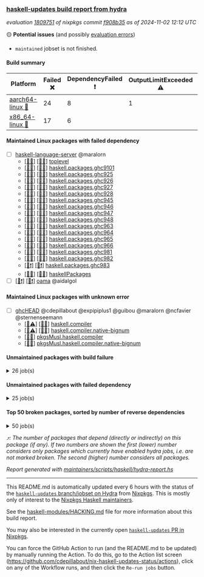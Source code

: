 ### [haskell-updates build report from hydra](https://hydra.nixos.org/jobset/nixpkgs/haskell-updates)
*evaluation [1809751](https://hydra.nixos.org/eval/1809751) of nixpkgs commit [f908b35](https://github.com/NixOS/nixpkgs/commits/f908b35d9e873f26fc3702faedf5266852c2f7a7) as of 2024-11-02 12:12 UTC*

🟡 **Potential issues** (and possibly [evaluation errors](https://hydra.nixos.org/jobset/nixpkgs/haskell-updates))
  * `maintained` jobset is not finished.

#### Build summary

 | Platform | Failed ❌ | DependencyFailed ❗ | OutputLimitExceeded ⚠️ | TimedOut ⌛🚫 | Unfinished ⏳ | Success ✅ | 
 | --- | --- | --- | --- | --- | --- | --- | 
 | [aarch64-linux 📱](https://hydra.nixos.org/eval/1809751?filter=.aarch64-linux) | 24 | 8 | 1 | 2 | 10 | 6605 | 
 | [x86_64-linux 🐧](https://hydra.nixos.org/eval/1809751?filter=.x86_64-linux) | 17 | 6 |  | 2 | 16 | 6646 | 
#### Maintained Linux packages with failed dependency
- [ ] [haskell-language-server](https://hydra.nixos.org/eval/1809751?filter=haskell-language-server) @maralorn
  - [[📱✅]](https://hydra.nixos.org/build/276371764) [[🐧✅]](https://hydra.nixos.org/build/276376893) [toplevel](https://hydra.nixos.org/eval/1809751?filter=haskell-language-server)
  - [[📱✅]](https://hydra.nixos.org/build/276368379) [[🐧✅]](https://hydra.nixos.org/build/276372452) [haskell.packages.ghc9101](https://hydra.nixos.org/eval/1809751?filter=haskell.packages.ghc9101.haskell-language-server)
  - [[📱✅]](https://hydra.nixos.org/build/276369456) [[🐧✅]](https://hydra.nixos.org/build/276379815) [haskell.packages.ghc925](https://hydra.nixos.org/eval/1809751?filter=haskell.packages.ghc925.haskell-language-server)
  - [[📱✅]](https://hydra.nixos.org/build/276372738) [[🐧✅]](https://hydra.nixos.org/build/276372500) [haskell.packages.ghc926](https://hydra.nixos.org/eval/1809751?filter=haskell.packages.ghc926.haskell-language-server)
  - [[📱✅]](https://hydra.nixos.org/build/276371911) [[🐧✅]](https://hydra.nixos.org/build/276376837) [haskell.packages.ghc927](https://hydra.nixos.org/eval/1809751?filter=haskell.packages.ghc927.haskell-language-server)
  - [[📱✅]](https://hydra.nixos.org/build/276376493) [[🐧✅]](https://hydra.nixos.org/build/276379562) [haskell.packages.ghc928](https://hydra.nixos.org/eval/1809751?filter=haskell.packages.ghc928.haskell-language-server)
  - [[📱✅]](https://hydra.nixos.org/build/276367327) [[🐧✅]](https://hydra.nixos.org/build/276378566) [haskell.packages.ghc945](https://hydra.nixos.org/eval/1809751?filter=haskell.packages.ghc945.haskell-language-server)
  - [[📱✅]](https://hydra.nixos.org/build/276368205) [[🐧✅]](https://hydra.nixos.org/build/276376139) [haskell.packages.ghc946](https://hydra.nixos.org/eval/1809751?filter=haskell.packages.ghc946.haskell-language-server)
  - [[📱✅]](https://hydra.nixos.org/build/276370497) [[🐧✅]](https://hydra.nixos.org/build/276367530) [haskell.packages.ghc947](https://hydra.nixos.org/eval/1809751?filter=haskell.packages.ghc947.haskell-language-server)
  - [[📱✅]](https://hydra.nixos.org/build/276379111) [[🐧✅]](https://hydra.nixos.org/build/276371132) [haskell.packages.ghc948](https://hydra.nixos.org/eval/1809751?filter=haskell.packages.ghc948.haskell-language-server)
  - [[📱✅]](https://hydra.nixos.org/build/276370109) [[🐧✅]](https://hydra.nixos.org/build/276366904) [haskell.packages.ghc963](https://hydra.nixos.org/eval/1809751?filter=haskell.packages.ghc963.haskell-language-server)
  - [[📱✅]](https://hydra.nixos.org/build/276374072) [[🐧✅]](https://hydra.nixos.org/build/276368116) [haskell.packages.ghc964](https://hydra.nixos.org/eval/1809751?filter=haskell.packages.ghc964.haskell-language-server)
  - [[📱✅]](https://hydra.nixos.org/build/276375730) [[🐧✅]](https://hydra.nixos.org/build/276376661) [haskell.packages.ghc965](https://hydra.nixos.org/eval/1809751?filter=haskell.packages.ghc965.haskell-language-server)
  - [[📱✅]](https://hydra.nixos.org/build/276378134) [[🐧✅]](https://hydra.nixos.org/build/276368433) [haskell.packages.ghc966](https://hydra.nixos.org/eval/1809751?filter=haskell.packages.ghc966.haskell-language-server)
  - [[📱✅]](https://hydra.nixos.org/build/276380981) [[🐧✅]](https://hydra.nixos.org/build/276380984) [haskell.packages.ghc981](https://hydra.nixos.org/eval/1809751?filter=haskell.packages.ghc981.haskell-language-server)
  - [[📱✅]](https://hydra.nixos.org/build/276380970) [[🐧✅]](https://hydra.nixos.org/build/276380982) [haskell.packages.ghc982](https://hydra.nixos.org/eval/1809751?filter=haskell.packages.ghc982.haskell-language-server)
  - [[📱❗]](https://hydra.nixos.org/build/276380987) [[🐧❗]](https://hydra.nixos.org/build/276380967) [haskell.packages.ghc983](https://hydra.nixos.org/eval/1809751?filter=haskell.packages.ghc983.haskell-language-server)
  - [[📱✅]](https://hydra.nixos.org/build/276372110) [[🐧✅]](https://hydra.nixos.org/build/276377286) [haskellPackages](https://hydra.nixos.org/eval/1809751?filter=haskellPackages.haskell-language-server)
- [ ] [[📱❗]](https://hydra.nixos.org/build/276373671) [[🐧❗]](https://hydra.nixos.org/build/276378761) [oama](https://hydra.nixos.org/eval/1809751?filter=oama) @aidalgol
#### Maintained Linux packages with unknown error
- [ ] [ghcHEAD](https://hydra.nixos.org/eval/1809751?filter=ghcHEAD) @cdepillabout @expipiplus1 @guibou @maralorn @ncfavier @sternenseemann
  - [[📱⚠️]](https://hydra.nixos.org/build/276962185) [[🐧✅]](https://hydra.nixos.org/build/276962206) [haskell.compiler](https://hydra.nixos.org/eval/1809751?filter=haskell.compiler.ghcHEAD)
  - [[📱⚠️]](https://hydra.nixos.org/build/276962163) [[🐧✅]](https://hydra.nixos.org/build/276962191) [haskell.compiler.native-bignum](https://hydra.nixos.org/eval/1809751?filter=haskell.compiler.native-bignum.ghcHEAD)
  -  [[🐧✅]](https://hydra.nixos.org/build/276962215) [pkgsMusl.haskell.compiler](https://hydra.nixos.org/eval/1809751?filter=pkgsMusl.haskell.compiler.ghcHEAD)
  -  [[🐧✅]](https://hydra.nixos.org/build/276962202) [pkgsMusl.haskell.compiler.native-bignum](https://hydra.nixos.org/eval/1809751?filter=pkgsMusl.haskell.compiler.native-bignum.ghcHEAD)
#### Unmaintained packages with build failure
<details><summary>26 job(s) </summary>

- [ ] [[📱❌]](https://hydra.nixos.org/build/276378123) [[🐧✅]](https://hydra.nixos.org/build/276379304) [haskellPackages.mighty-metropolis](https://hydra.nixos.org/eval/1809751?filter=haskellPackages.mighty-metropolis)  ⤴️ 1 | 1
- [ ] [[📱❌]](https://hydra.nixos.org/build/276366877) [[🐧✅]](https://hydra.nixos.org/build/276376523) [haskellPackages.nlopt-haskell](https://hydra.nixos.org/eval/1809751?filter=haskellPackages.nlopt-haskell)  ⤴️ 1 | 1
- [ ] [[📱❌]](https://hydra.nixos.org/build/276367112) [[🐧❌]](https://hydra.nixos.org/build/276377736) [haskellPackages.ppad-sha256](https://hydra.nixos.org/eval/1809751?filter=haskellPackages.ppad-sha256)  ⤴️ 1 | 1
- [ ] [[📱❌]](https://hydra.nixos.org/build/276369441) [[🐧❌]](https://hydra.nixos.org/build/276367145) [haskellPackages.typelet](https://hydra.nixos.org/eval/1809751?filter=haskellPackages.typelet)  ⤴️ 1 | 1
- [ ] [[📱❌]](https://hydra.nixos.org/build/276375326) [[🐧✅]](https://hydra.nixos.org/build/276372740) [haskellPackages.freetype2](https://hydra.nixos.org/eval/1809751?filter=haskellPackages.freetype2)  ⤴️ 0 | 12
- [ ] [[📱❌]](https://hydra.nixos.org/build/276373662) [[🐧✅]](https://hydra.nixos.org/build/276369566) [haskellPackages.hw-simd](https://hydra.nixos.org/eval/1809751?filter=haskellPackages.hw-simd)  ⤴️ 0 | 9
- [ ] [[📱❌]](https://hydra.nixos.org/build/276375623) [[🐧❌]](https://hydra.nixos.org/build/276376899) [haskellPackages.graphql-spice](https://hydra.nixos.org/eval/1809751?filter=haskellPackages.graphql-spice)  ⤴️ 0 | 2
- [ ] [[📱✅]](https://hydra.nixos.org/build/276371713) [[🐧❌]](https://hydra.nixos.org/build/276371928) [haskellPackages.simple-vec3](https://hydra.nixos.org/eval/1809751?filter=haskellPackages.simple-vec3)  ⤴️ 0 | 1
- [ ] [[📱❌]](https://hydra.nixos.org/build/276375836) [[🐧✅]](https://hydra.nixos.org/build/276368723) [haskellPackages.GOST34112012-Hash](https://hydra.nixos.org/eval/1809751?filter=haskellPackages.GOST34112012-Hash) 
- [ ] [[📱❌]](https://hydra.nixos.org/build/276376587) [[🐧✅]](https://hydra.nixos.org/build/276376354) [haskellPackages.HsASA](https://hydra.nixos.org/eval/1809751?filter=haskellPackages.HsASA) 
- [ ] [[📱❌]](https://hydra.nixos.org/build/276375537) [[🐧❌]](https://hydra.nixos.org/build/276379260) [haskellPackages.MicroHs](https://hydra.nixos.org/eval/1809751?filter=haskellPackages.MicroHs) 
- [ ] [[📱❌]](https://hydra.nixos.org/build/276373023) [[🐧❌]](https://hydra.nixos.org/build/276370826) [haskellPackages.aeson-generic-default](https://hydra.nixos.org/eval/1809751?filter=haskellPackages.aeson-generic-default) 
- [ ] [[📱❌]](https://hydra.nixos.org/build/276374912) [[🐧❌]](https://hydra.nixos.org/build/276377558) [haskellPackages.hs-tango](https://hydra.nixos.org/eval/1809751?filter=haskellPackages.hs-tango) 
- [ ] [[📱❌]](https://hydra.nixos.org/build/276369433) [[🐧❌]](https://hydra.nixos.org/build/276378643) [haskellPackages.if-instance](https://hydra.nixos.org/eval/1809751?filter=haskellPackages.if-instance) 
- [ ] [[📱❌]](https://hydra.nixos.org/build/276371393) [[🐧❌]](https://hydra.nixos.org/build/276375449) [haskellPackages.llvm-codegen](https://hydra.nixos.org/eval/1809751?filter=haskellPackages.llvm-codegen) 
- [ ] [[📱✅]](https://hydra.nixos.org/build/276369756) [[🐧❌]](https://hydra.nixos.org/build/276378951) [haskellPackages.mem-info](https://hydra.nixos.org/eval/1809751?filter=haskellPackages.mem-info) 
- [ ] [[📱❌]](https://hydra.nixos.org/build/276378138) [[🐧❌]](https://hydra.nixos.org/build/276371507) [haskellPackages.ollama-haskell](https://hydra.nixos.org/eval/1809751?filter=haskellPackages.ollama-haskell) 
- [ ] [[📱❌]](https://hydra.nixos.org/build/276373808) [[🐧❌]](https://hydra.nixos.org/build/276375868) [haskellPackages.ppad-sha512](https://hydra.nixos.org/eval/1809751?filter=haskellPackages.ppad-sha512) 
- [ ] [[📱❌]](https://hydra.nixos.org/build/276369370) [[🐧✅]](https://hydra.nixos.org/build/276376409) [haskellPackages.simdutf](https://hydra.nixos.org/eval/1809751?filter=haskellPackages.simdutf) 
- [ ] [[📱❌]](https://hydra.nixos.org/build/276370346) [[🐧✅]](https://hydra.nixos.org/build/276374156) [haskellPackages.tasty-papi](https://hydra.nixos.org/eval/1809751?filter=haskellPackages.tasty-papi) 
- [ ] [[📱❌]](https://hydra.nixos.org/build/276376109) [[🐧❌]](https://hydra.nixos.org/build/276372499) [haskellPackages.twain](https://hydra.nixos.org/eval/1809751?filter=haskellPackages.twain) 
- [ ] [[📱❌]](https://hydra.nixos.org/build/276377004) [[🐧✅]](https://hydra.nixos.org/build/276380075) [haskellPackages.twobitreader](https://hydra.nixos.org/eval/1809751?filter=haskellPackages.twobitreader) 
- [ ] [[📱❌]](https://hydra.nixos.org/build/276370668) [[🐧❌]](https://hydra.nixos.org/build/276370855) [haskellPackages.yi-contrib](https://hydra.nixos.org/eval/1809751?filter=haskellPackages.yi-contrib) 
- [ ] [[📱❌]](https://hydra.nixos.org/build/276380844) [[🐧❌]](https://hydra.nixos.org/build/276375617) [haskellPackages.yi-monokai](https://hydra.nixos.org/eval/1809751?filter=haskellPackages.yi-monokai) 
- [ ] [[📱❌]](https://hydra.nixos.org/build/276373091) [[🐧❌]](https://hydra.nixos.org/build/276380211) [haskellPackages.yi-solarized](https://hydra.nixos.org/eval/1809751?filter=haskellPackages.yi-solarized) 
- [ ] [[📱❌]](https://hydra.nixos.org/build/276379419) [[🐧❌]](https://hydra.nixos.org/build/276371008) [haskellPackages.yi-spolsky](https://hydra.nixos.org/eval/1809751?filter=haskellPackages.yi-spolsky) 
</details>

#### Unmaintained packages with failed dependency
<details><summary>25 job(s) </summary>

- [ ] [[📱❗]](https://hydra.nixos.org/build/276378306) [[🐧❗]](https://hydra.nixos.org/build/276375993) [haskellPackages.ppad-hmac-drbg](https://hydra.nixos.org/eval/1809751?filter=haskellPackages.ppad-hmac-drbg)  ⤴️ 1 | 1
- [ ] [Cabal_3_14_0_0](https://hydra.nixos.org/eval/1809751?filter=Cabal_3_14_0_0) 
  - [[📱✅]](https://hydra.nixos.org/build/276962198) [[🐧✅]](https://hydra.nixos.org/build/276962162) [haskell.packages.ghc8107](https://hydra.nixos.org/eval/1809751?filter=haskell.packages.ghc8107.Cabal_3_14_0_0)
  - [[📱✅]](https://hydra.nixos.org/build/276962184) [[🐧✅]](https://hydra.nixos.org/build/276962193) [haskell.packages.ghc902](https://hydra.nixos.org/eval/1809751?filter=haskell.packages.ghc902.Cabal_3_14_0_0)
  - [[📱✅]](https://hydra.nixos.org/build/276962210) [[🐧✅]](https://hydra.nixos.org/build/276962204) [haskell.packages.ghc9101](https://hydra.nixos.org/eval/1809751?filter=haskell.packages.ghc9101.Cabal_3_14_0_0)
  - [[📱✅]](https://hydra.nixos.org/build/276962155) [[🐧✅]](https://hydra.nixos.org/build/276962212) [haskell.packages.ghc925](https://hydra.nixos.org/eval/1809751?filter=haskell.packages.ghc925.Cabal_3_14_0_0)
  - [[📱✅]](https://hydra.nixos.org/build/276962177) [[🐧✅]](https://hydra.nixos.org/build/276962197) [haskell.packages.ghc926](https://hydra.nixos.org/eval/1809751?filter=haskell.packages.ghc926.Cabal_3_14_0_0)
  - [[📱✅]](https://hydra.nixos.org/build/276962158) [[🐧✅]](https://hydra.nixos.org/build/276962168) [haskell.packages.ghc927](https://hydra.nixos.org/eval/1809751?filter=haskell.packages.ghc927.Cabal_3_14_0_0)
  - [[📱✅]](https://hydra.nixos.org/build/276962214) [[🐧✅]](https://hydra.nixos.org/build/276962166) [haskell.packages.ghc928](https://hydra.nixos.org/eval/1809751?filter=haskell.packages.ghc928.Cabal_3_14_0_0)
  - [[📱❗]](https://hydra.nixos.org/build/276962169) [[🐧❗]](https://hydra.nixos.org/build/276962186) [haskell.packages.ghc945](https://hydra.nixos.org/eval/1809751?filter=haskell.packages.ghc945.Cabal_3_14_0_0)
  - [[📱❗]](https://hydra.nixos.org/build/276962201) [[🐧❗]](https://hydra.nixos.org/build/276962165) [haskell.packages.ghc946](https://hydra.nixos.org/eval/1809751?filter=haskell.packages.ghc946.Cabal_3_14_0_0)
  - [[📱✅]](https://hydra.nixos.org/build/276962159) [[🐧✅]](https://hydra.nixos.org/build/276962179) [haskell.packages.ghc947](https://hydra.nixos.org/eval/1809751?filter=haskell.packages.ghc947.Cabal_3_14_0_0)
  - [[📱✅]](https://hydra.nixos.org/build/276962195) [[🐧✅]](https://hydra.nixos.org/build/276962183) [haskell.packages.ghc948](https://hydra.nixos.org/eval/1809751?filter=haskell.packages.ghc948.Cabal_3_14_0_0)
  - [[📱✅]](https://hydra.nixos.org/build/276962196) [[🐧✅]](https://hydra.nixos.org/build/276962182) [haskell.packages.ghc963](https://hydra.nixos.org/eval/1809751?filter=haskell.packages.ghc963.Cabal_3_14_0_0)
  - [[📱✅]](https://hydra.nixos.org/build/276962209) [[🐧✅]](https://hydra.nixos.org/build/276962180) [haskell.packages.ghc964](https://hydra.nixos.org/eval/1809751?filter=haskell.packages.ghc964.Cabal_3_14_0_0)
  - [[📱✅]](https://hydra.nixos.org/build/276962167) [[🐧✅]](https://hydra.nixos.org/build/276962171) [haskell.packages.ghc965](https://hydra.nixos.org/eval/1809751?filter=haskell.packages.ghc965.Cabal_3_14_0_0)
  - [[📱✅]](https://hydra.nixos.org/build/276962181) [[🐧✅]](https://hydra.nixos.org/build/276962211) [haskell.packages.ghc966](https://hydra.nixos.org/eval/1809751?filter=haskell.packages.ghc966.Cabal_3_14_0_0)
  - [[📱✅]](https://hydra.nixos.org/build/276962207) [[🐧✅]](https://hydra.nixos.org/build/276962176) [haskell.packages.ghc981](https://hydra.nixos.org/eval/1809751?filter=haskell.packages.ghc981.Cabal_3_14_0_0)
  - [[📱✅]](https://hydra.nixos.org/build/276962178) [[🐧✅]](https://hydra.nixos.org/build/276962154) [haskell.packages.ghc982](https://hydra.nixos.org/eval/1809751?filter=haskell.packages.ghc982.Cabal_3_14_0_0)
  - [[📱✅]](https://hydra.nixos.org/build/276962175) [[🐧✅]](https://hydra.nixos.org/build/276962213) [haskell.packages.ghc983](https://hydra.nixos.org/eval/1809751?filter=haskell.packages.ghc983.Cabal_3_14_0_0)
  - [[📱✅]](https://hydra.nixos.org/build/276962190) [[🐧✅]](https://hydra.nixos.org/build/276962157) [haskellPackages](https://hydra.nixos.org/eval/1809751?filter=haskellPackages.Cabal_3_14_0_0)
- [ ] [[📱❗]](https://hydra.nixos.org/build/276378870) [[🐧✅]](https://hydra.nixos.org/build/276379655) [haskellPackages.declarative](https://hydra.nixos.org/eval/1809751?filter=haskellPackages.declarative) 
- [ ] [[📱❗]](https://hydra.nixos.org/build/276368097) [[🐧✅]](https://hydra.nixos.org/build/276369336) [haskellPackages.hmatrix-nlopt](https://hydra.nixos.org/eval/1809751?filter=haskellPackages.hmatrix-nlopt) 
- [ ] [[📱❗]](https://hydra.nixos.org/build/276377921) [[🐧❗]](https://hydra.nixos.org/build/276368805) [haskellPackages.large-anon](https://hydra.nixos.org/eval/1809751?filter=haskellPackages.large-anon) 
- [ ] [[📱❗]](https://hydra.nixos.org/build/276375154) [[🐧❗]](https://hydra.nixos.org/build/276378343) [haskellPackages.ppad-secp256k1](https://hydra.nixos.org/eval/1809751?filter=haskellPackages.ppad-secp256k1) 
</details>

#### Top 50 broken packages, sorted by number of reverse dependencies
<details><summary>50 job(s) </summary>

[gogol-core](https://packdeps.haskellers.com/reverse/gogol-core) ⤴️ 184  
[haskell98](https://packdeps.haskellers.com/reverse/haskell98) ⤴️ 152  
[failure](https://packdeps.haskellers.com/reverse/failure) ⤴️ 72  
[enumerator](https://packdeps.haskellers.com/reverse/enumerator) ⤴️ 56  
[connection](https://packdeps.haskellers.com/reverse/connection) ⤴️ 53  
[util](https://packdeps.haskellers.com/reverse/util) ⤴️ 49  
[derive](https://packdeps.haskellers.com/reverse/derive) ⤴️ 48  
[web-routes](https://packdeps.haskellers.com/reverse/web-routes) ⤴️ 43  
[accelerate](https://packdeps.haskellers.com/reverse/accelerate) ⤴️ 42  
[syb-with-class](https://packdeps.haskellers.com/reverse/syb-with-class) ⤴️ 42  
[MonadCatchIO-transformers](https://packdeps.haskellers.com/reverse/MonadCatchIO-transformers) ⤴️ 41  
[TypeCompose](https://packdeps.haskellers.com/reverse/TypeCompose) ⤴️ 41  
[PrimitiveArray](https://packdeps.haskellers.com/reverse/PrimitiveArray) ⤴️ 35  
[crypto-random](https://packdeps.haskellers.com/reverse/crypto-random) ⤴️ 35  
[rank1dynamic](https://packdeps.haskellers.com/reverse/rank1dynamic) ⤴️ 33  
[dual](https://packdeps.haskellers.com/reverse/dual) ⤴️ 32  
[hsp](https://packdeps.haskellers.com/reverse/hsp) ⤴️ 32  
[distributed-static](https://packdeps.haskellers.com/reverse/distributed-static) ⤴️ 31  
[language-ecmascript](https://packdeps.haskellers.com/reverse/language-ecmascript) ⤴️ 31  
[distributed-process](https://packdeps.haskellers.com/reverse/distributed-process) ⤴️ 30  
[iteratee](https://packdeps.haskellers.com/reverse/iteratee) ⤴️ 29  
[polysemy-time](https://packdeps.haskellers.com/reverse/polysemy-time) ⤴️ 29  
[composite-base](https://packdeps.haskellers.com/reverse/composite-base) ⤴️ 28  
[polysemy-resume](https://packdeps.haskellers.com/reverse/polysemy-resume) ⤴️ 28  
[polysemy-conc](https://packdeps.haskellers.com/reverse/polysemy-conc) ⤴️ 27  
[regexpr](https://packdeps.haskellers.com/reverse/regexpr) ⤴️ 27  
[crypto-numbers](https://packdeps.haskellers.com/reverse/crypto-numbers) ⤴️ 25  
[either-unwrap](https://packdeps.haskellers.com/reverse/either-unwrap) ⤴️ 25  
[polysemy-log](https://packdeps.haskellers.com/reverse/polysemy-log) ⤴️ 25  
[HList](https://packdeps.haskellers.com/reverse/HList) ⤴️ 24  
[web-routes-th](https://packdeps.haskellers.com/reverse/web-routes-th) ⤴️ 24  
[Crypto](https://packdeps.haskellers.com/reverse/Crypto) ⤴️ 22  
[crypto-pubkey](https://packdeps.haskellers.com/reverse/crypto-pubkey) ⤴️ 22  
[haskelldb](https://packdeps.haskellers.com/reverse/haskelldb) ⤴️ 22  
[wxdirect](https://packdeps.haskellers.com/reverse/wxdirect) ⤴️ 22  
[BiobaseTypes](https://packdeps.haskellers.com/reverse/BiobaseTypes) ⤴️ 21  
[alg](https://packdeps.haskellers.com/reverse/alg) ⤴️ 21  
[mmsyn2](https://packdeps.haskellers.com/reverse/mmsyn2) ⤴️ 21  
[userid](https://packdeps.haskellers.com/reverse/userid) ⤴️ 21  
[wxc](https://packdeps.haskellers.com/reverse/wxc) ⤴️ 21  
[biocore](https://packdeps.haskellers.com/reverse/biocore) ⤴️ 20  
[reform](https://packdeps.haskellers.com/reverse/reform) ⤴️ 20  
[wxcore](https://packdeps.haskellers.com/reverse/wxcore) ⤴️ 20  
[attoparsec-enumerator](https://packdeps.haskellers.com/reverse/attoparsec-enumerator) ⤴️ 19  
[bytestring-show](https://packdeps.haskellers.com/reverse/bytestring-show) ⤴️ 19  
[cprng-aes](https://packdeps.haskellers.com/reverse/cprng-aes) ⤴️ 19  
[fay](https://packdeps.haskellers.com/reverse/fay) ⤴️ 19  
[harp](https://packdeps.haskellers.com/reverse/harp) ⤴️ 19  
[hsx2hs](https://packdeps.haskellers.com/reverse/hsx2hs) ⤴️ 19  
[incipit](https://packdeps.haskellers.com/reverse/incipit) ⤴️ 19  
</details>


*⤴️: The number of packages that depend (directly or indirectly) on this package (if any). If two numbers are shown the first (lower) number considers only packages which currently have enabled hydra jobs, i.e. are not marked broken. The second (higher) number considers all packages.*

*Report generated with [maintainers/scripts/haskell/hydra-report.hs](https://github.com/NixOS/nixpkgs/blob/haskell-updates/maintainers/scripts/haskell/hydra-report.hs)*


----------------------------------------------------------------------

This README.md is automatically updated every 6 hours with the status of the
[`haskell-updates` branch/jobset on Hydra](https://hydra.nixos.org/jobset/nixpkgs/haskell-updates)
from [Nixpkgs](https://github.com/NixOS/nixpkgs).  This is mostly only of
interest to the [Nixpkgs Haskell maintainers](https://github.com/orgs/NixOS/teams/haskell).

See the
[haskell-modules/HACKING.md](https://github.com/NixOS/nixpkgs/blob/haskell-updates/pkgs/development/haskell-modules/HACKING.md)
file for more information about this build report.

You may also be interested in the currently open
[`haskell-updates` PR in Nixpkgs](https://github.com/nixos/nixpkgs/pulls?q=is%3Apr+is%3Aopen+head%3Ahaskell-updates).

You can force the GitHub Action to run (and the README.md to be updated) by
manually running the Action.  To do this, go to the Action list screen
(https://github.com/cdepillabout/nix-haskell-updates-status/actions),
click on any of the Workflow runs, and then click the `Re-run jobs` button.
